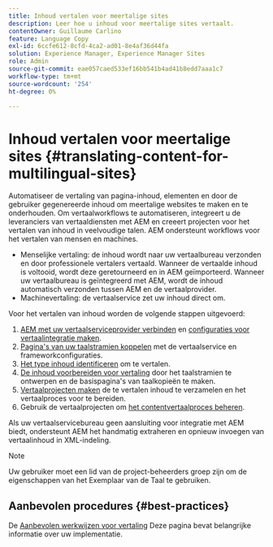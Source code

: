 ```yaml
---
title: Inhoud vertalen voor meertalige sites
description: Leer hoe u inhoud voor meertalige sites vertaalt.
contentOwner: Guillaume Carlino
feature: Language Copy
exl-id: 6ccfe612-8cfd-4ca2-ad01-8e4af36d44fa
solution: Experience Manager, Experience Manager Sites
role: Admin
source-git-commit: eae057caed533ef16bb541b4ad41b8edd7aaa1c7
workflow-type: tm+mt
source-wordcount: '254'
ht-degree: 0%

---
```


# Inhoud vertalen voor meertalige sites {#translating-content-for-multilingual-sites}

Automatiseer de vertaling van pagina-inhoud, elementen en door de gebruiker gegenereerde inhoud om meertalige websites te maken en te onderhouden. Om vertaalworkflows te automatiseren, integreert u de leveranciers van vertaaldiensten met AEM en creeert projecten voor het vertalen van inhoud in veelvoudige talen. AEM ondersteunt workflows voor het vertalen van mensen en machines.

* Menselijke vertaling: de inhoud wordt naar uw vertaalbureau verzonden en door professionele vertalers vertaald. Wanneer de vertaalde inhoud is voltooid, wordt deze geretourneerd en in AEM geïmporteerd. Wanneer uw vertaalbureau is geïntegreerd met AEM, wordt de inhoud automatisch verzonden tussen AEM en de vertaalprovider.
* Machinevertaling: de vertaalservice zet uw inhoud direct om.

Voor het vertalen van inhoud worden de volgende stappen uitgevoerd:

1. [AEM met uw vertaalserviceprovider verbinden](/help/sites-administering/tc-tic.md#connecting-to-a-translation-service-provider) en [configuraties voor vertaalintegratie maken](/help/sites-administering/tc-tic.md).
1. [Pagina&#39;s van uw taalstramien koppelen](/help/sites-administering/tc-tic.md#configuring-pages-for-translation) met de vertaalservice en frameworkconfiguraties.
1. [Het type inhoud identificeren](/help/sites-administering/tc-rules.md) om te vertalen.
1. [De inhoud voorbereiden voor vertaling](/help/sites-administering/tc-prep.md) door het taalstramien te ontwerpen en de basispagina&#39;s van taalkopieën te maken.
1. [Vertaalprojecten maken](/help/sites-administering/tc-manage.md) de te vertalen inhoud te verzamelen en het vertaalproces voor te bereiden.
1. Gebruik de vertaalprojecten om [het contentvertaalproces beheren](/help/sites-administering/tc-manage.md).

Als uw vertaalservicebureau geen aansluiting voor integratie met AEM biedt, ondersteunt AEM het handmatig extraheren en opnieuw invoegen van vertaalinhoud in XML-indeling.

>[!NOTE]
>
>Uw gebruiker moet een lid van de project-beheerders groep zijn om de eigenschappen van het Exemplaar van de Taal te gebruiken.

## Aanbevolen procedures {#best-practices}

De [Aanbevolen werkwijzen voor vertaling](/help/sites-administering/tc-bp.md) Deze pagina bevat belangrijke informatie over uw implementatie.
